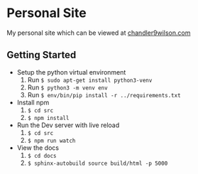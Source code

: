 # Personal Site

My personal site which can be viewed at [chandler9wilson.com](http://chandler9wilson.com)

## Getting Started

* Setup the python virtual environment
  1. Run `$ sudo apt-get install python3-venv`
  2. Run `$ python3 -m venv env`
  3. Run `$ env/bin/pip install -r ../requirements.txt`
* Install npm
  1. `$ cd src`
  2. `$ npm install`
* Run the Dev server with live reload
  1. `$ cd src`
  2. `$ npm run watch`
* View the docs
  1. `$ cd docs`
  2. `$ sphinx-autobuild source build/html -p 5000`